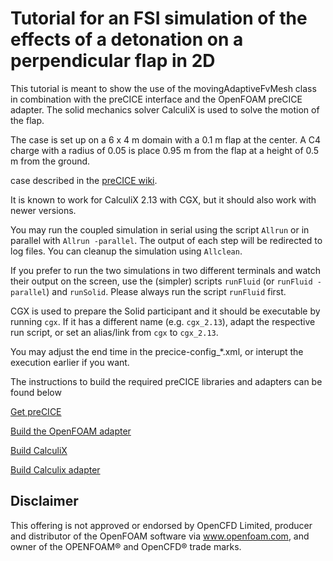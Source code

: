 # Tutorial for an FSI simulation of the effects of a detonation on a perpendicular flap in 2D

This tutorial is meant to show the use of the movingAdaptiveFvMesh class in combination with the preCICE interface and the OpenFOAM preCICE adapter. The solid mechanics solver CalculiX is used to solve the motion of the flap.

The case is set up on a 6 x 4 m domain with a 0.1 m flap at the center. A C4 charge with a radius of 0.05 is place 0.95 m from the flap at a height of 0.5 m from the ground.

case described in the [preCICE wiki](https://github.com/precice/precice/wiki/Tutorial-for-FSI-with-OpenFOAM-and-CalculiX).

It is known to work for CalculiX 2.13 with CGX, but it should also work with newer versions.

You may run the coupled simulation in serial using the script `Allrun` or in parallel with `Allrun -parallel`. The output of each step will be redirected to log files. You can cleanup the simulation using `Allclean`.

If you prefer to run the two simulations in two different terminals and watch their output on the screen, use the (simpler) scripts `runFluid` (or `runFluid -parallel`) and `runSolid`. Please always run the script `runFluid` first.

CGX is used to prepare the Solid participant and it should be executable by running `cgx`. If it has a different name (e.g. `cgx_2.13`), adapt the respective run script, or set an alias/link from `cgx` to `cgx_2.13`.

You may adjust the end time in the precice-config_*.xml, or interupt the execution earlier if you want.

The instructions to build the required preCICE libraries and adapters can be found below

[Get preCICE](https://github.com/precice/precice/wiki/Get-preCICE)

[Build the OpenFOAM adapter](https://github.com/precice/openfoam-adapter/wiki/Building)

[Build CalculiX](https://github.com/precice/calculix-adapter/wiki/Installation-instructions-for-CalculiX)

[Build Calculix adapter](https://github.com/precice/calculix-adapter/wiki/Building-the-Adapter)

## Disclaimer

This offering is not approved or endorsed by OpenCFD Limited, producer and distributor of the OpenFOAM software via www.openfoam.com, and owner of the OPENFOAM® and OpenCFD® trade marks.
